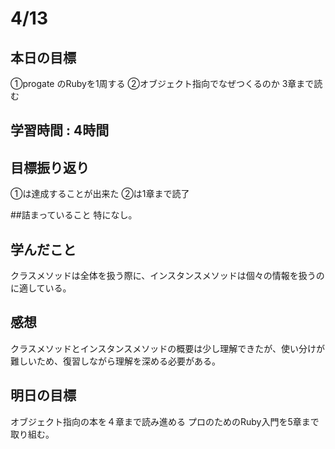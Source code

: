 # 4/13

## 本日の目標
➀progate のRubyを1周する
➁オブジェクト指向でなぜつくるのか 3章まで読む

## 学習時間 : 4時間

## 目標振り返り
➀は達成することが出来た
➁は1章まで読了

##詰まっていること
特になし。

## 学んだこと
クラスメソッドは全体を扱う際に、インスタンスメソッドは個々の情報を扱うのに適している。

## 感想
クラスメソッドとインスタンスメソッドの概要は少し理解できたが、使い分けが難しいため、復習しながら理解を深める必要がある。

## 明日の目標
オブジェクト指向の本を４章まで読み進める
プロのためのRuby入門を5章まで取り組む。
